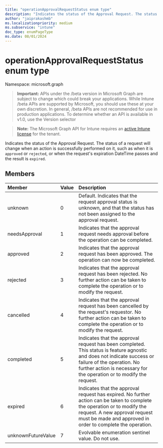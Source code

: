 ```yaml
---
title: "operationApprovalRequestStatus enum type"
description: "Indicates the status of the Approval Request. The status of a request will change when an action is successfully performed on it, such as when it is `approved` or `rejected`, or when the request's expiration DateTime passes and the result is `expired`."
author: "jaiprakashmb"
ms.localizationpriority: medium
ms.subservice: "intune"
doc_type: enumPageType
ms.date: 08/01/2024
---
```


# operationApprovalRequestStatus enum type

Namespace: microsoft.graph

> **Important:** APIs under the /beta version in Microsoft Graph are subject to change which could break your applications. While Intune /beta APIs are supported by Microsoft, you should use these at your own discretion. In general, /beta APIs are not recommended for use in production applications. To determine whether an API is available in v1.0, use the Version selector

> **Note:** The Microsoft Graph API for Intune requires an [active Intune license](https://go.microsoft.com/fwlink/?linkid=839381) for the tenant.

Indicates the status of the Approval Request. The status of a request will change when an action is successfully performed on it, such as when it is `approved` or `rejected`, or when the request's expiration DateTime passes and the result is `expired`.

## Members
|Member|Value|Description|
|:---|:---|:---|
|unknown|0|Default. Indicates that the request approval status is unknown, and that the status has not been assigned to the approval request.|
|needsApproval|1|Indicates that the approval request needs approval before the operation can be completed.|
|approved|2|Indicates that the approval request has been approved. The operation can now be completed.|
|rejected|3|Indicates that the approval request has been rejected. No further action can be taken to complete the operation or to modify the request.|
|cancelled|4|Indicates that the approval request has been cancelled by the request's requestor. No further action can be taken to complete the operation or to modify the request.|
|completed|5|Indicates that the approval request has been completed. This status is feature agnostic and does not indicate success or failure of the operation. No further action is necessary for the operation or to modify the request.|
|expired|6|Indicates that the approval request has expired. No further action can be taken to complete the operation or to modify the request. A new approval request must be made and approved in order to complete the operation.|
|unknownFutureValue|7|Evolvable enumeration sentinel value. Do not use.|